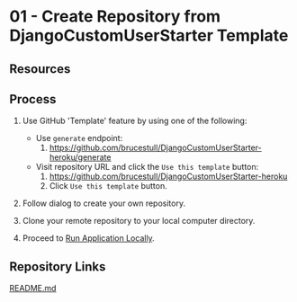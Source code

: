 # 01 - Create Repository from DjangoCustomUserStarter Template

## Resources

## Process

1. Use GitHub 'Template' feature by using one of the following:
    * Use `generate` endpoint:
        1. <https://github.com/brucestull/DjangoCustomUserStarter-heroku/generate>
    * Visit repository URL and click the `Use this template` button:
        1. <https://github.com/brucestull/DjangoCustomUserStarter-heroku>
        1. Click `Use this template` button.

1. Follow dialog to create your own repository.

1. Clone your remote repository to your local computer directory.

1. Proceed to [Run Application Locally](02_run_application_locally.md).

## Repository Links

[README.md](../README.md)
